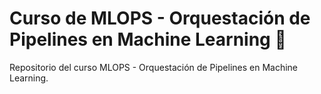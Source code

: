 # Curso de MLOPS - Orquestación de Pipelines en Machine Learning 🤖

Repositorio del curso MLOPS - Orquestación de Pipelines en Machine Learning.

